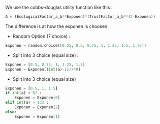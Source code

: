 
We use the cobbs-douglas utility function like this : 
```python
G = (EcologicalFactor_a_b**Exponen)*(TrustFactor_a_b**(2-Exponen))
``` 

The difference is at how the exponen is choosen
- Random Option (7 choice) : 
```python
Exponen = random.choice([0.25, 0.5, 0.75, 1, 1.25, 1.5, 1.75]) 
```
- Split into 3 choice (equal size) : 
```python
Exponen = [0.5, 0.75, 1, 1.25, 1.5]
Exponen = Exponen[(int(a)-1)//40]
```
- Split into 3 choice (equal size)
```python
Exponen = [0.5, 1, 1.5]
if int(a) < 67 :
    Exponen = Exponen[0]
elif int(a) > 133 :
    Exponen = Exponen[2]
else:
    Exponen = Exponen[1]
```

